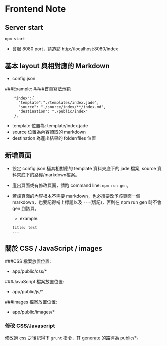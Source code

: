 # Frontend Note

## Server start
```
npm start
```

* 會起 8080 port，請造訪 http://localhost:8080/index



## 基本 layout 與相對應的 Markdown
* config.json

###Example:
####首頁寫法示範
```
	"index":{
      "template":"./templates/index.jade",
      "source": "./source/index/**/index.md",
      "destination": "./public/index"
    },
```

* template 位置為: template/index.jade
* source 位置為內容讀取的 markdown
* destination 為產出結果的 folder/files 位置


## 新增頁面
* 設定 config.json 極其相對應的 template 資料夾底下的 jade 檔案, source 資料夾底下的路徑/markdown檔案。
* 產出頁面或有修改頁面，請跑 command line:  `npm run gen`。
* 若該頁面的內容根本不需要 markdown，也必須要改予該頁面一個 markdown，也要記得補上標題以及 `---`(切記)，否則在 npm run gen 時不會 gen 到該頁。
 	
 	* example:

	```
	title: test
	---
	```





## 關於 CSS / JavaScript / images
###CSS 檔案放置位置:
* app/public/css/*

###JavaScript 檔案放置位置:
* app/public/js/*

###images 檔案放置位置:
* app/public/images/*


### 修改 CSS/Javascript
修改過 css 之後記得下 `grunt` 指令，其 generate 的路徑為 public/*。
